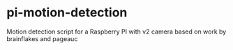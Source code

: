 # pi-motion-detection
Motion detection script for a Raspberry PI with v2 camera based on work by brainflakes and pageauc
